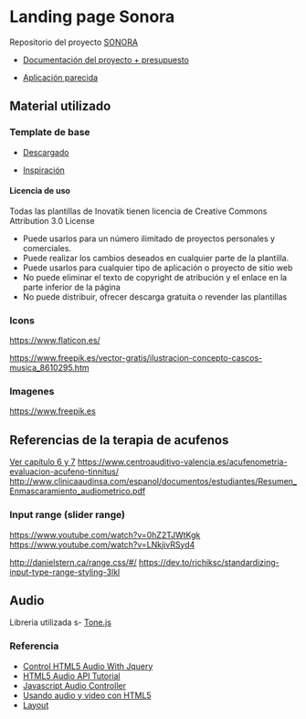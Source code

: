 # Landing page Sonora
Repositorio del proyecto [SONORA](https://tuterapiasonora.com.ar/)

* [Documentación del proyecto + presupuesto](https://docs.google.com/document/d/1ugy5WmzbXrTaXAkonBSikriA0KSrUoubIkvGxgXH-ZA/edit#heading=h.z6ne0og04bp5)

* [Aplicación parecida](https://www.relaxmelodies.com/)


## Material utilizado

### Template de base

* [Descargado](https://inovatik.com/tutor-video-course-landing-page-template.html)

* [Inspiración](https://inovatik.com/riga-landing-page/index.html)

#### Licencia de uso
Todas las plantillas de Inovatik tienen licencia de Creative Commons Attribution 3.0 License

* Puede usarlos para un número ilimitado de proyectos personales y comerciales.
* Puede realizar los cambios deseados en cualquier parte de la plantilla.
* Puede usarlos para cualquier tipo de aplicación o proyecto de sitio web
* No puede eliminar el texto de copyright de atribución y el enlace en la parte inferior de la página
* No puede distribuir, ofrecer descarga gratuita o revender las plantillas

### Icons
https://www.flaticon.es/

https://www.freepik.es/vector-gratis/ilustracion-concepto-cascos-musica_8610295.htm

### Imagenes
https://www.freepik.es

## Referencias de la terapia de acufenos
[Ver capítulo 6 y 7](http://oa.upm.es/21318/1/PFC_ALVARO_RODRIGUEZ_LOPEZ.pdf)
https://www.centroauditivo-valencia.es/acufenometria-evaluacion-acufeno-tinnitus/
http://www.clinicaaudinsa.com/espanol/documentos/estudiantes/Resumen_Enmascaramiento_audiometrico.pdf

### Input range (slider range)
https://www.youtube.com/watch?v=0hZ2TJWtKgk
https://www.youtube.com/watch?v=LNkjivRSyd4

http://danielstern.ca/range.css/#/ 
https://dev.to/richiksc/standardizing-input-type-range-styling-3lkl     

## Audio
Libreria utilizada s- [Tone.js](https://tonejs.github.io/)

### Referencia
* [Control HTML5 Audio With Jquery](https://codesamplez.com/programming/control-html5-audio-with-jquery)
* [HTML5 Audio API Tutorial](https://codesamplez.com/programming/html5-audio-api-tutorial)
* [Javascript Audio Controller](http://demo.codesamplez.com/javascript/audio)
* [Usando audio y video con HTML5](https://developer.mozilla.org/es/docs/Web/HTML/Usando_audio_y_video_con_HTML5)
* [Layout](https://developer.mozilla.org/en-US/docs/Learn/CSS/CSS_layout/Introduction)
